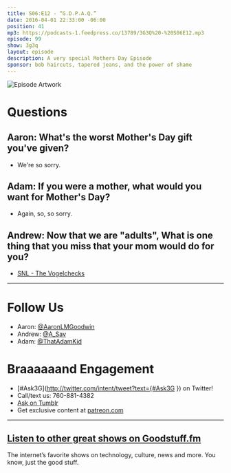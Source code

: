 ```yaml
---
title: S06:E12 - “G.D.P.A.Q.”
date: 2016-04-01 22:33:00 -06:00
position: 41
mp3: https://podcasts-1.feedpress.co/13789/3G3Q%20-%20S06E12.mp3
episode: 99
show: 3g3q
layout: episode
description: A very special Mothers Day Episode
sponsor: bob haircuts, tapered jeans, and the power of shame
---
```


![Episode Artwork][1]

# Questions

## Aaron: What's the worst Mother's Day gift you've given?

* We're so sorry.

## Adam: If you were a mother, what would you want for Mother's Day?

* Again, so, so sorry.

## Andrew: Now that we are "adults", What is one thing that you miss that your mom would do for you?

* [SNL - The Vogelchecks][2]

***

# Follow Us
* Aaron: [@AaronLMGoodwin](http://twitter.com/aaronlmgoodwin)
* Andrew: [@A_Sav](http://twitter.com/a_sav)
* Adam: [@ThatAdamKid](http://twitter.com/thatadamkid)

# Braaaaaand Engagement
* [#Ask3G](http://twitter.com/intent/tweet?text={#Ask3G }) on Twitter!
* Call/text us: 760-881-4382
* [Ask on Tumblr](http://3g3q.co/ask)
* Get exclusive content at [patreon.com](http://www.patreon.com/3g3q)

***

## [Listen to other great shows on Goodstuff.fm](http://goodstuff.fm/)
The internet’s favorite shows on technology, culture, news and more. You know, just the good stuff.

[1]: http://l.gdwn.co/1iOe8.jpg
[2]: https://www.youtube.com/watch?v=uEbzD1bBlTQ
[3]: http://twitter.com/aaronlmgoodwin
[4]: http://twitter.com/a_sav
[5]: http://media1.giphy.com/media/Tiq2QOIfG2C2Y/giphy.gif
[6]: http://3g3q.co/ask
[7]: http://www.patreon.com/3g3q
[8]: http://goodstuff.fm/3g3q/
